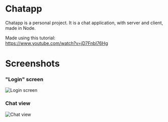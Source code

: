 # Chatapp

Chatapp is a personal project. It is a chat application, with server and client, made in Node.

Made using this tutorial:  
https://www.youtube.com/watch?v=jD7FnbI76Hg


# Screenshots

### "Login" screen  

![Login screen](https://i.imgur.com/ANNNtJb.png)

### Chat view  

![Chat view](https://i.imgur.com/C9AFJZ4.png)


